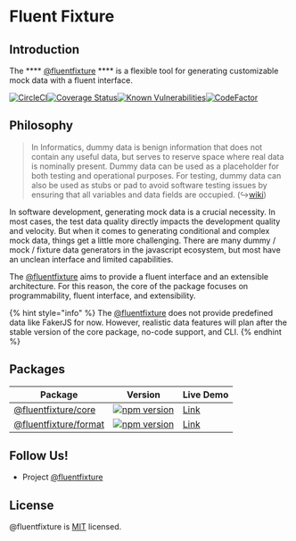 # Fluent Fixture

## Introduction

The **** [@fluentfixture](https://github.com/fluentfixture) **** is a flexible tool for generating customizable mock data with a fluent interface.

[![CircleCI](https://circleci.com/gh/fluentfixture/fluentfixture/tree/main.svg?style=svg)](https://circleci.com/gh/fluentfixture/fluentfixture/tree/main)[![Coverage Status](https://coveralls.io/repos/github/fluentfixture/fluentfixture/badge.svg?branch=main)](https://coveralls.io/github/fluentfixture/fluentfixture?branch=main)[![Known Vulnerabilities](https://snyk.io/test/github/fluentfixture/fluentfixture/badge.svg)](https://snyk.io/test/github/fluentfixture/fluentfixture)[![CodeFactor](https://www.codefactor.io/repository/github/fluentfixture/fluentfixture/badge)](https://www.codefactor.io/repository/github/fluentfixture/fluentfixture)

## **Philosophy**

> In Informatics, dummy data is benign information that does not contain any useful data, but serves to reserve space where real data is nominally present. Dummy data can be used as a placeholder for both testing and operational purposes. For testing, dummy data can also be used as stubs or pad to avoid software testing issues by ensuring that all variables and data fields are occupied. (↪[wiki](https://en.wikipedia.org/wiki/Dummy\_data))

In software development, generating mock data is a crucial necessity. In most cases, the test data quality directly impacts the development quality and velocity. But when it comes to generating conditional and complex mock data, things get a little more challenging. There are many dummy / mock / fixture data generators in the javascript ecosystem, but most have an unclean interface and limited capabilities.

The [@fluentfixture](https://github.com/fluentfixture) aims to provide a fluent interface and an extensible architecture. For this reason, the core of the package focuses on programmability, fluent interface, and extensibility.

{% hint style="info" %}
The [@fluentfixture](https://github.com/fluentfixture) does not provide predefined data like FakerJS for now. However, realistic data features will plan after the stable version of the core package, no-code support, and CLI.
{% endhint %}

## Packages

| Package                                                 | Version                                                                                                                  | Live Demo                                                                                      |
| ------------------------------------------------------- | ------------------------------------------------------------------------------------------------------------------------ | ---------------------------------------------------------------------------------------------- |
| [@fluentfixture/core](packages/fluentfixture-core/)     | [![npm version](https://badge.fury.io/js/@fluentfixture%2Fcore.svg)](https://badge.fury.io/js/@fluentfixture%2Fcore)     | [Link](https://codesandbox.io/s/github/fluentfixture/fluentfixture/tree/main/sample/02-core)   |
| [@fluentfixture/format](packages/fluentfixture-format/) | [![npm version](https://badge.fury.io/js/@fluentfixture%2Fformat.svg)](https://badge.fury.io/js/@fluentfixture%2Fformat) | [Link](https://codesandbox.io/s/github/fluentfixture/fluentfixture/tree/main/sample/01-format) |

## Follow Us!

* Project [@fluentfixture](https://github.com/fluentfixture)

## License

@fluentfixture is [MIT](https://github.com/fluentfixture/fluentfixture/blob/main/LICENSE) licensed.
